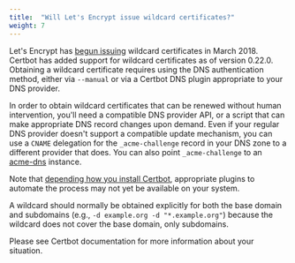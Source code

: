 ```yaml
---
title:  "Will Let's Encrypt issue wildcard certificates?"
weight: 7
---
```


Let's Encrypt has [begun issuing](https://community.letsencrypt.org/t/acme-v2-and-wildcard-certificate-support-is-live/55579) wildcard certificates in March 2018. Certbot has added support for wildcard certificates as of version 0.22.0. Obtaining a wildcard certificate requires using the DNS authentication method, either via `--manual` or via a Certbot DNS plugin appropriate to your DNS provider.

In order to obtain wildcard certificates that can be renewed without human intervention, you'll need a compatible DNS provider API, or a script that can make appropriate DNS record changes upon demand. Even if your regular DNS provider doesn't support a compatible update mechanism, you can use a `CNAME` delegation for the `_acme-challenge` record in your DNS zone to a different provider that does. You can also point `_acme-challenge` to an [acme-dns](https://github.com/joohoi/acme-dns) instance.

Note that [depending how you install Certbot](https://community.letsencrypt.org/t/getting-wildcard-certificates-with-certbot/56285), appropriate plugins to automate the process may not yet be available on your system.

A wildcard should normally be obtained explicitly for both the base domain and subdomains (e.g., `-d example.org -d "*.example.org"`) because the wildcard does not cover the base domain, only subdomains.

Please see Certbot documentation for more information about your situation.
